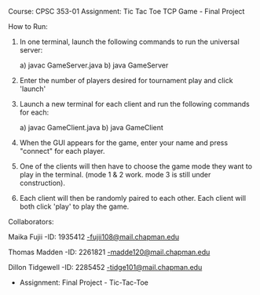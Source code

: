 Course: CPSC 353-01
Assignment: Tic Tac Toe TCP Game - Final Project

How to Run:

1. In one terminal, launch the following commands to run the universal server:

	a) javac GameServer.java
	b) java GameServer

2. Enter the number of players desired for tournament play and click 'launch'

3. Launch a new terminal for each client and run the following commands for each:

	a) javac GameClient.java
	b) java GameClient
	
4. When the GUI appears for the game, enter your name and press "connect" for each player.

5. One of the clients will then have to choose the game mode they want to play in the terminal. (mode 1 & 2 work. mode 3 is still under construction).

6. Each client will then be randomly paired to each other. Each client will both click 'play' to play the game.


Collaborators:

Maika Fujii
 -ID: 1935412
 -fujii108@mail.chapman.edu

Thomas Madden
 -ID: 2261821
 -madde120@mail.chapman.edu

Dillon Tidgewell
 -ID: 2285452
 -tidge101@mail.chapman.edu
 * Assignment: Final Project - Tic-Tac-Toe
